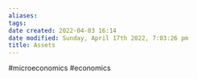 ```yaml
---
aliases: 
tags: 
date created: 2022-04-03 16:14
date modified: Sunday, April 17th 2022, 7:03:26 pm
title: Assets
---
```


#microeconomics #economics
